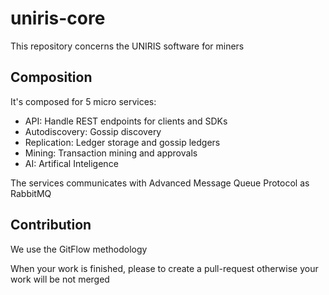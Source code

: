 # uniris-core
This repository concerns the UNIRIS software for miners

## Composition

It's composed for 5 micro services:
- API: Handle REST endpoints for clients and SDKs
- Autodiscovery: Gossip discovery
- Replication: Ledger storage and gossip ledgers
- Mining: Transaction mining and approvals
- AI: Artifical Inteligence

The services communicates with Advanced Message Queue Protocol as RabbitMQ

## Contribution

We use the GitFlow methodology

When your work is finished, please to create a pull-request otherwise your work will be not merged
